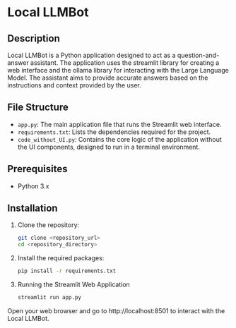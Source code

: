 ﻿# Local LLMBot
## Description
Local LLMBot is a Python application designed to act as a question-and-answer assistant. The application uses the streamlit library for creating a web interface and the ollama library for interacting with the Large Language Model. The assistant aims to provide accurate answers based on the instructions and context provided by the user.

## File Structure

- `app.py`: The main application file that runs the Streamlit web interface.
- `requirements.txt`: Lists the dependencies required for the project.
- `code_without_UI.py`: Contains the core logic of the application without the UI components, designed to run in a terminal environment.

## Prerequisites

- Python 3.x

## Installation

1. Clone the repository:

   ```bash
   git clone <repository_url>
   cd <repository_directory>

2. Install the required packages:

   ```bash
   pip install -r requirements.txt

3. Running the Streamlit Web Application

   ```bash
   streamlit run app.py
Open your web browser and go to http://localhost:8501 to interact with the Local LLMBot.
